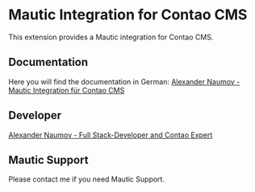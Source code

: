 Mautic Integration for Contao CMS
=============================================

This extension provides a Mautic integration for Contao CMS.

## Documentation

Here you will find the documentation in German: [Alexander Naumov - Mautic Integration für Contao CMS ](https://alexandernaumov.de/artikel/mautic-contao)

## Developer
[Alexander Naumov - Full Stack-Developer and Contao Expert](https://alexandernaumov.de)

## Mautic Support

Please contact me if you need Mautic Support.